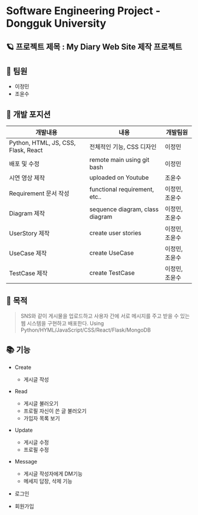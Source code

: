 # Software Engineering Project - Dongguk University



## 🪐 프로젝트 제목 : My Diary Web Site 제작 프로젝트



## 🤷 팀원

  * 이정민
  * 조윤수


## 🐾 개발 포지션

| 개발내용        | 내용                            | 개발팀원 |
|-------------|-------------------------------|-----|
| Python, HTML, JS, CSS, Flask, React   | 전체적인 기능, CSS 디자인         | 이정민 |
| 배포 및 수정     | remote main using git bash | 이정민 |
| 시연 영상 제작     | uploaded on Youtube | 조윤수 |
| Requirement 문서 작성    | functional requirement, etc.. | 이정민, 조윤수 |
| Diagram 제작    | sequence diagram, class diagram | 이정민, 조윤수 |
| UserStory 제작    | create user stories | 이정민, 조윤수 |
| UseCase 제작    | create UseCase | 이정민, 조윤수 |
| TestCase 제작    | create TestCase | 이정민, 조윤수 |

## 🎯 목적 

 > SNS와 같이 게시물을 업로드하고 사용자 간에 서로 메시지를 주고 받을 수 있는 웹 시스템을 구현하고 배포한다.
 > Using Python/HYML/JavaScript/CSS/React/Flask/MongoDB



## 📚 기능

  * Create
     * 게시글 작성 
     
  * Read
     * 게시글 불러오기
     * 프로필 자신이 쓴 글 불러오기
     * 가입자 목록 보기
     
  * Update
     * 게시글 수정
     * 프로필 수정
      
  * Message
     * 게시글 작성자에게 DM기능
     * 메세지 답장, 삭제 기능
       
  * 로그인
  * 회원가입
